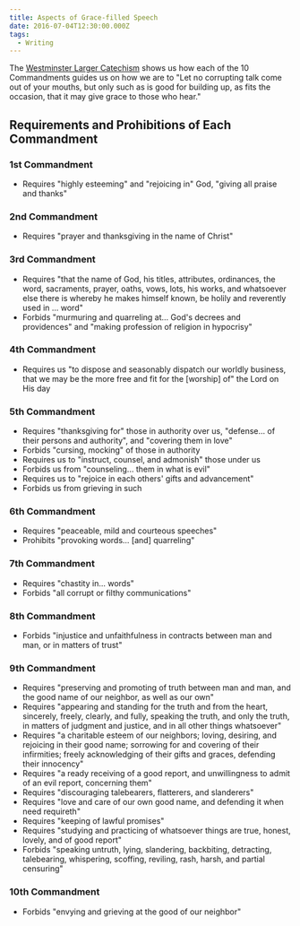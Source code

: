 ```yaml
---
title: Aspects of Grace-filled Speech
date: 2016-07-04T12:30:00.000Z
tags:
  - Writing
---
```

The [Westminster Larger Catechism](http://opc.org/lc.html) shows us how each of the 10 Commandments guides us on how we are to "Let no corrupting talk come out of your mouths, but only such as is good for building up, as fits the occasion, that it may give grace to those who hear."

## Requirements and Prohibitions of Each Commandment

### 1st Commandment

* Requires "highly esteeming" and "rejoicing in" God, "giving all praise and thanks"

### 2nd Commandment

* Requires "prayer and thanksgiving in the name of Christ"

### 3rd Commandment

* Requires "that the name of God, his titles, attributes, ordinances, the word, sacraments, prayer, oaths, vows, lots, his works, and whatsoever else there is whereby he makes himself known, be holily and reverently used in ... word"
* Forbids "murmuring and quarreling at... God's decrees and providences" and "making profession of religion in hypocrisy"

### 4th Commandment

* Requires us "to dispose and seasonably dispatch our worldly business, that we may be the more free and fit for the \[worship] of" the Lord on His day

### 5th Commandment

* Requires "thanksgiving for" those in authority over us, "defense... of their persons and authority", and "covering them in love"
* Forbids "cursing, mocking" of those in authority
* Requires us to "instruct, counsel, and admonish" those under us
* Forbids us from "counseling... them in what is evil"
* Requires us to "rejoice in each others' gifts and advancement"
* Forbids us from grieving in such

### 6th Commandment

* Requires "peaceable, mild and courteous speeches"
* Prohibits "provoking words... \[and] quarreling"

### 7th Commandment

* Requires "chastity in... words"
* Forbids "all corrupt or filthy communications"

### 8th Commandment

* Forbids "injustice and unfaithfulness in contracts between man and man, or in matters of trust"

### 9th Commandment

* Requires "preserving and promoting of truth between man and man, and the good name of our neighbor, as well as our own"
* Requires "appearing and standing for the truth and from the heart, sincerely, freely, clearly, and fully, speaking the truth, and only the truth, in matters of judgment and justice, and in all other things whatsoever"
* Requires "a charitable esteem of our neighbors; loving, desiring, and rejoicing in their good name; sorrowing for and covering of their infirmities; freely acknowledging of their gifts and graces, defending their innocency"
* Requires "a ready receiving of a good report, and unwillingness to admit of an evil report, concerning them"
* Requires "discouraging talebearers, flatterers, and slanderers"
* Requires "love and care of our own good name, and defending it when need requireth"
* Requires "keeping of lawful promises"
* Requires "studying and practicing of whatsoever things are true, honest, lovely, and of good report"
* Forbids "speaking untruth, lying, slandering, backbiting, detracting, talebearing, whispering, scoffing, reviling, rash, harsh, and partial censuring"

### 10th Commandment

* Forbids "envying and grieving at the good of our neighbor"
